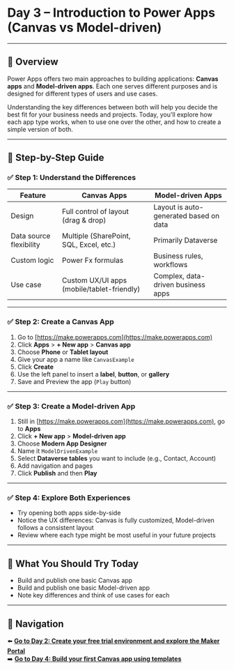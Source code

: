 # Day 3 – Introduction to Power Apps (Canvas vs Model-driven)

---

## 📝 Overview

Power Apps offers two main approaches to building applications: **Canvas apps** and **Model-driven apps**. Each one serves different purposes and is designed for different types of users and use cases.

Understanding the key differences between both will help you decide the best fit for your business needs and projects. Today, you'll explore how each app type works, when to use one over the other, and how to create a simple version of both.

---

## 🧭 Step-by-Step Guide

### ✅ Step 1: Understand the Differences

| Feature               | Canvas Apps                               | Model-driven Apps                          |
|-----------------------|--------------------------------------------|---------------------------------------------|
| Design                | Full control of layout (drag & drop)       | Layout is auto-generated based on data      |
| Data source flexibility | Multiple (SharePoint, SQL, Excel, etc.) | Primarily Dataverse                         |
| Custom logic          | Power Fx formulas                          | Business rules, workflows                   |
| Use case              | Custom UX/UI apps (mobile/tablet-friendly) | Complex, data-driven business apps          |

---

### ✅ Step 2: Create a Canvas App

1. Go to [https://make.powerapps.com](https://make.powerapps.com)
2. Click **Apps** > **+ New app** > **Canvas app**
3. Choose **Phone** or **Tablet layout**
4. Give your app a name like `CanvasExample`
5. Click **Create**
6. Use the left panel to insert a **label**, **button**, or **gallery**
7. Save and Preview the app (`Play` button)

---

### ✅ Step 3: Create a Model-driven App

1. Still in [https://make.powerapps.com](https://make.powerapps.com), go to **Apps**
2. Click **+ New app** > **Model-driven app**
3. Choose **Modern App Designer**
4. Name it `ModelDrivenExample`
5. Select **Dataverse tables** you want to include (e.g., Contact, Account)
6. Add navigation and pages
7. Click **Publish** and then **Play**

---

### ✅ Step 4: Explore Both Experiences

- Try opening both apps side-by-side
- Notice the UX differences: Canvas is fully customized, Model-driven follows a consistent layout
- Review where each type might be most useful in your future projects

---

## 🔎 What You Should Try Today

- Build and publish one basic Canvas app
- Build and publish one basic Model-driven app
- Note key differences and think of use cases for each

---

## 🔁 Navigation

⬅️ [**Go to Day 2: Create your free trial environment and explore the Maker Portal**](/PowerPlatform/Power%20Platform%2030%20days/Day02.md)  
➡️ [**Go to Day 4: Build your first Canvas app using templates**](/PowerPlatform/Power%20Platform%2030%20days/Day04.md)
